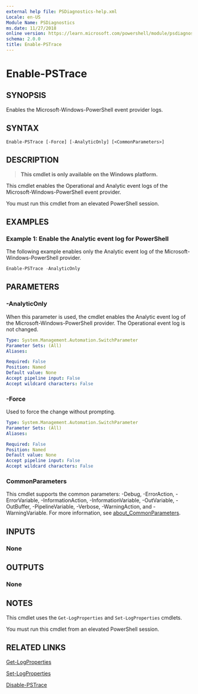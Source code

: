 ```yaml
---
external help file: PSDiagnostics-help.xml
Locale: en-US
Module Name: PSDiagnostics
ms.date: 11/27/2018
online version: https://learn.microsoft.com/powershell/module/psdiagnostics/enable-pstrace?view=powershell-7.1&WT.mc_id=ps-gethelp
schema: 2.0.0
title: Enable-PSTrace
---
```

# Enable-PSTrace

## SYNOPSIS
Enables the Microsoft-Windows-PowerShell event provider logs.

## SYNTAX

```
Enable-PSTrace [-Force] [-AnalyticOnly] [<CommonParameters>]
```

## DESCRIPTION

> **This cmdlet is only available on the Windows platform.**

This cmdlet enables the Operational and Analytic event logs of the Microsoft-Windows-PowerShell
event provider.

You must run this cmdlet from an elevated PowerShell session.

## EXAMPLES

### Example 1: Enable the Analytic event log for PowerShell

The following example enables only the Analytic event log of the Microsoft-Windows-PowerShell
provider.

```powershell
Enable-PSTrace -AnalyticOnly
```

## PARAMETERS

### -AnalyticOnly

When this parameter is used, the cmdlet enables the Analytic event log of the
Microsoft-Windows-PowerShell provider. The Operational event log is not changed.

```yaml
Type: System.Management.Automation.SwitchParameter
Parameter Sets: (All)
Aliases:

Required: False
Position: Named
Default value: None
Accept pipeline input: False
Accept wildcard characters: False
```

### -Force

Used to force the change without prompting.

```yaml
Type: System.Management.Automation.SwitchParameter
Parameter Sets: (All)
Aliases:

Required: False
Position: Named
Default value: None
Accept pipeline input: False
Accept wildcard characters: False
```

### CommonParameters
This cmdlet supports the common parameters: -Debug, -ErrorAction, -ErrorVariable, -InformationAction, -InformationVariable, -OutVariable, -OutBuffer, -PipelineVariable, -Verbose, -WarningAction, and -WarningVariable. For more information, see [about_CommonParameters](https://go.microsoft.com/fwlink/?LinkID=113216).

## INPUTS

### None

## OUTPUTS

### None

## NOTES

This cmdlet uses the `Get-LogProperties` and `Set-LogProperties` cmdlets.

You must run this cmdlet from an elevated PowerShell session.

## RELATED LINKS

[Get-LogProperties](Get-LogProperties.md)

[Set-LogProperties](Set-LogProperties.md)

[Disable-PSTrace](Disable-PSTrace.md)

